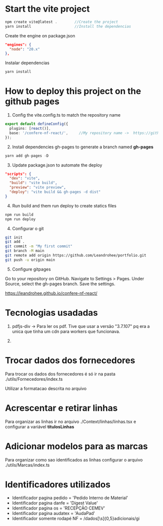 # Start the vite project

```ts
npm create vite@latest .        //Create the project 
yarn install                    //Install the dependencias
```

Create the engine on package.json

```json
"engines": {
  "node": "20.x"
},
```

Instalar dependencias

```bash
yarn install
```

# How to deploy this project on the github pages

1. Config the vite.config.ts to match the repository name
```ts
export default defineConfig({
  plugins: [react()],
  base: '/confere-nf-react/',     //My repository name ->  https://github.com/Leandrohee/confere-nf-react
});
```

2. Install dependencies gh-pages to generate a branch named **gh-pages**
```ts
yarn add gh-pages -D
``` 

3. Update package.json to automate the deploy
```json
"scripts": {
  "dev": "vite",
  "build": "vite build",
  "preview": "vite preview",
  "deploy": "vite build && gh-pages -d dist"
}
```

4. Run build and them run deploy to create statics files
```bash
npm run build
npm run deploy
```

4. Configurar o git

```bash
git init
git add .
git commit -m "My first commit"
git branch -M main
git remote add origin https://github.com/Leandrohee/portfolio.git
git push -u origin main
```

5. Configure gitpages

Go to your repository on GitHub.
Navigate to Settings > Pages.
Under Source, select the gh-pages branch.
Save the settings.

https://leandrohee.github.io/confere-nf-react/


# Tecnologias usadadas

1. pdfjs-div -> Para ler os pdf. Tive que usar a versão "3.7.107" pq era a unica que tinha um cdn para workers que funcionava.

2. 


# Trocar dados dos fornecedores

Para trocar os dados dos fornecedores é só ir na pasta ./utils/Fornecedores/index.ts

Utilizar a formatacao descrita no arquivo

# Acrescentar e retirar linhas

Para organizar as linhas ir no arquivo ./Context/linhas/linhas.tsx e configurar a variável **titulosLinhas**

# Adicionar modelos para as marcas 

Para organizar como sao identificados as linhas configurar o arquivo ./utils/Marcas/index.ts

# Identificadores utilizados

- Identificador pagina pedido = 'Pedido Interno de Material'
- Identificador pagina danfe = 'Digest Value'  
- Identificador pagina os = 'RECEPÇÃO CEMEV' 
- Identificador pagina audatex = 'AudaPad' 
- Identificador somente rodapé NF = /dados[\s]{0,5}adicionais/gi